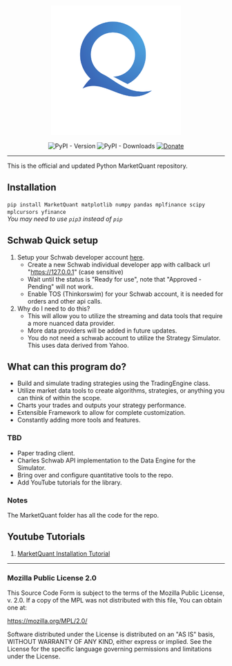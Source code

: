<p align="center">
  <img src="https://github.com/maxheltzel/MarketQuant/blob/main/marketquant/MarketQuant_Logo.png?raw=true" width="300"/>
</p>

<p align="center">
  <img src="https://img.shields.io/pypi/v/marketquant" alt="PyPI - Version"/> 
  <img src="https://img.shields.io/pypi/dm/marketquant" alt="PyPI - Downloads"/> 
  <a href="https://paypal.me/maxheltzel2?country.x=US&locale.x=en_US">
    <img src="https://img.shields.io/badge/Donate-PayPal-green.svg" alt="Donate"/>
  </a>
</p>

---

This is the official and updated Python MarketQuant repository.

## Installation 
`pip install MarketQuant matplotlib numpy pandas mplfinance scipy mplcursors yfinance`  
*You may need to use `pip3` instead of `pip`*


## Schwab Quick setup
1. Setup your Schwab developer account [here](https://beta-developer.schwab.com/).
   - Create a new Schwab individual developer app with callback url "https://127.0.0.1" (case sensitive) 
   - Wait until the status is "Ready for use", note that "Approved - Pending" will not work.
   - Enable TOS (Thinkorswim) for your Schwab account, it is needed for orders and other api calls.
3. Why do I need to do this?
   - This will allow you to utilize the streaming and data tools that require a more nuanced data provider.
   - More data providers will be added in future updates.
   - You do not need a schwab account to utilize the Strategy Simulator. This uses data derived from Yahoo.


## What can this program do?
 - Build and simulate trading strategies using the TradingEngine class.
 - Utilize market data tools to create algorithms, strategies, or anything you can think of within the scope.
 - Charts your trades and outputs your strategy performance.
 - Extensible Framework to allow for complete customization.
 - Constantly adding more tools and features.

 ### TBD 
 - Paper trading client.
 - Charles Schwab API implementation to the Data Engine for the Simulator.
 - Bring over and configure quantitative tools to the repo.
 - Add YouTube tutorials for the library.

### Notes
The MarketQuant folder has all the code for the repo.

## Youtube Tutorials
1. [MarketQuant Installation Tutorial](https://youtu.be/C0Al9bn_FcA?si=g3uw3iX0LUHbvJen)



---

### Mozilla Public License 2.0
This Source Code Form is subject to the terms of the Mozilla Public License, v. 2.0. If a copy of the MPL was not distributed with this file, You can obtain one at:

https://mozilla.org/MPL/2.0/

Software distributed under the License is distributed on an "AS IS" basis, WITHOUT WARRANTY OF ANY KIND, either express or implied. See the License for the specific language governing permissions and limitations under the License.
